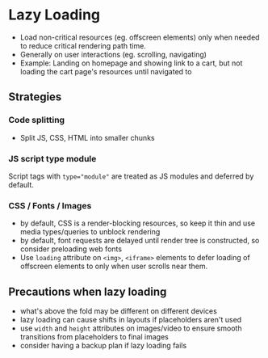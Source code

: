 # Lazy Loading

- Load non-critical resources (eg. offscreen elements) only when needed to reduce critical rendering path time.
- Generally on user interactions (eg. scrolling, navigating)
- Example: Landing on homepage and showing link to a cart, but not loading the cart page's resources until navigated to

## Strategies

### Code splitting
- Split JS, CSS, HTML into smaller chunks

### JS script type module
Script tags with `type="module"` are treated as JS modules and deferred by default.

### CSS / Fonts / Images
- by default, CSS is a render-blocking resources, so keep it thin and use media types/queries to unblock rendering
- by default, font requests are delayed until render tree is constructed, so consider preloading web fonts
- Use `loading` attribute on `<img>`, `<iframe>` elements to defer loading of offscreen elements to only when user scrolls near them.

## Precautions when lazy loading

- what's above the fold may be different on different devices
- lazy loading can cause shifts in layouts if placeholders aren't used
- use `width` and `height` attributes on images/video to ensure smooth transitions from placeholders to final images
- consider having a backup plan if lazy loading fails